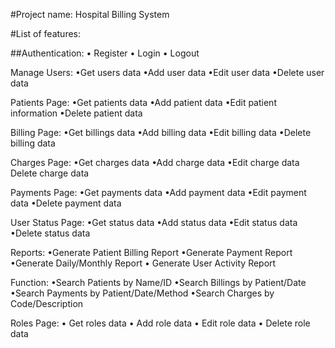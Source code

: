 #Project name: Hospital Billing System

#List of features:

##Authentication:
• Register
• Login
• Logout

Manage Users:
•Get users data
•Add user data
•Edit user data
•Delete user data

Patients Page:
•Get patients data
•Add patient data
•Edit patient information
•Delete patient data

Billing Page:
•Get billings data
•Add billing data
•Edit billing data
•Delete billing data

Charges Page:
•Get charges data
•Add charge data
•Edit charge data
Delete charge data

Payments Page:
•Get payments data
•Add payment data
•Edit payment data
•Delete payment data

User Status Page:
•Get status data
•Add status data
•Edit status data
•Delete status data

Reports:
•Generate Patient Billing Report
•Generate Payment Report
•Generate Daily/Monthly Report
• Generate User Activity Report

 Function:
•Search Patients by Name/ID
•Search Billings by Patient/Date
•Search Payments by Patient/Date/Method
•Search Charges by Code/Description

Roles Page:
• Get roles data
• Add role data
• Edit role data
• Delete role data

